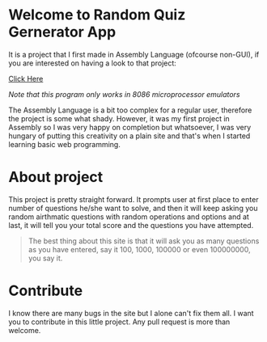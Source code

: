 #  Welcome to  Random Quiz Gernerator App

It is a project that I first made in Assembly Language (ofcourse non-GUI), if you are interested on having a look to that project:

[Click Here](https://github.com/labeshsharma/Random-Quiz-Generator-Assembly-Language)

*_Note that this program only works in 8086 microprocessor emulators_*

The Assembly Language is a bit too complex for a regular user, therefore the project is some what shady. However, it was my first project in Assembly so I was very happy on completion but whatsoever, I was very hungary of putting this creativity on a plain site and that's when I started learning basic web programming. 

# About project

This project is pretty straight forward. It prompts user at first place to enter number of questions he/she want to solve, and then it will keep asking you random airthmatic questions with random operations and options and at last, it will tell you your total score and the questions you have attempted.


>The best thing about this site is that it will ask you as many questions as you have entered, say it 100, 1000, 100000 or even 100000000, you say it.


# Contribute

I know there are many bugs in the site but I alone can't fix them all. I want you to contribute in this little project. Any pull request is more than welcome.